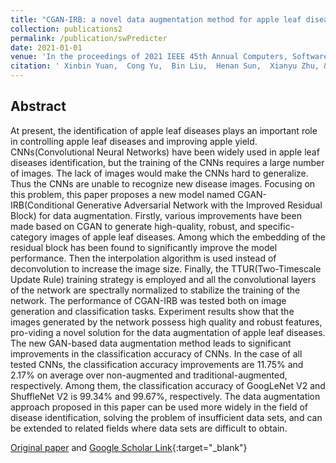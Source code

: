 ```yaml
---
title: "CGAN-IRB: a novel data augmentation method for apple leaf diseases"
collection: publications2
permalink: /publication/swPredicter
date: 2021-01-01
venue: 'In the proceedings of 2021 IEEE 45th Annual Computers, Software, and Applications Conference (COMPSAC)'
citation: ' Xinbin Yuan,  Cong Yu,  Bin Liu,  Henan Sun,  Xianyu Zhu, &quot;CGAN-IRB: a novel data augmentation method for apple leaf diseases.&quot; In the proceedings of 2021 IEEE 45th Annual Computers, Software, and Applications Conference (COMPSAC), 2021.'
---
```


## Abstract
At present, the identification of apple leaf diseases plays an important role in controlling apple leaf diseases and improving apple yield. CNNs(Convolutional Neural Networks) have been widely used in apple leaf diseases identification, but the training of the CNNs requires a large number of images. The lack of images would make the CNNs hard to generalize. Thus the CNNs are unable to recognize new disease images. Focusing on this problem, this paper proposes a new model named CGAN-IRB(Conditional Generative Adversarial Network with the Improved Residual Block) for data augmentation. Firstly, various improvements have been made based on CGAN to generate high-quality, robust, and specific-category images of apple leaf diseases. Among which the embedding of the residual block has been found to significantly improve the model performance. Then the interpolation algorithm is used instead of deconvolution to increase the image size. Finally, the TTUR(Two-Timescale Update Rule) training strategy is employed and all the convolutional layers of the network are spectrally normalized to stabilize the training of the network. The performance of CGAN-IRB was tested both on image generation and classification tasks. Experiment results show that the images generated by the network possess high quality and robust features, pro-viding a novel solution for the data augmentation of apple leaf diseases. The new GAN-based data augmentation method leads to significant improvements in the classification accuracy of CNNs. In the case of all tested CNNs, the classification accuracy improvements are 11.75% and 2.17% on average over non-augmented and traditional-augmented, respectively. Among them, the classification accuracy of GoogLeNet V2 and ShuffleNet V2 is 99.34% and 99.67%, respectively. The data augmentation approach proposed in this paper can be used more widely in the field of disease identification, solving the problem of insufficient data sets, and can be extended to related fields where data sets are difficult to obtain.

[Original paper](http://zhuxy-USTC.github.io/files/CGAN-IRB.pdf) and [Google Scholar Link](https://scholar.google.com/scholar?q=CGAN+IRB:+a+novel+data+augmentation+method+for+apple+leaf+diseases){:target="_blank"}
